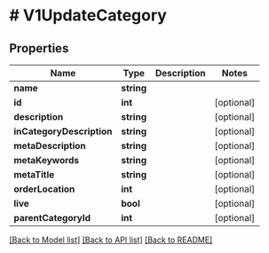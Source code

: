 # # V1UpdateCategory

## Properties

Name | Type | Description | Notes
------------ | ------------- | ------------- | -------------
**name** | **string** |  |
**id** | **int** |  | [optional]
**description** | **string** |  | [optional]
**inCategoryDescription** | **string** |  | [optional]
**metaDescription** | **string** |  | [optional]
**metaKeywords** | **string** |  | [optional]
**metaTitle** | **string** |  | [optional]
**orderLocation** | **int** |  | [optional]
**live** | **bool** |  | [optional]
**parentCategoryId** | **int** |  | [optional]

[[Back to Model list]](../../README.md#models) [[Back to API list]](../../README.md#endpoints) [[Back to README]](../../README.md)
